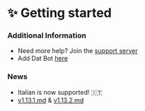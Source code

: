 # ✨ Getting started

### Additional Information

* Need more help? Join the [support server](https://discord.gg/BQumAujuvk)
* Add Dat Bot [here](https://discord.com/api/oauth2/authorize?client\_id=965903240384376872\&permissions=274878295233\&scope=bot%20applications.commands)

### News

* Italian is now supported! 🇮🇹
* [v1.13.1.md](features/changelogs/v1.13.1.md "mention") & [v1.13.2.md](features/changelogs/v1.13.2.md "mention")

